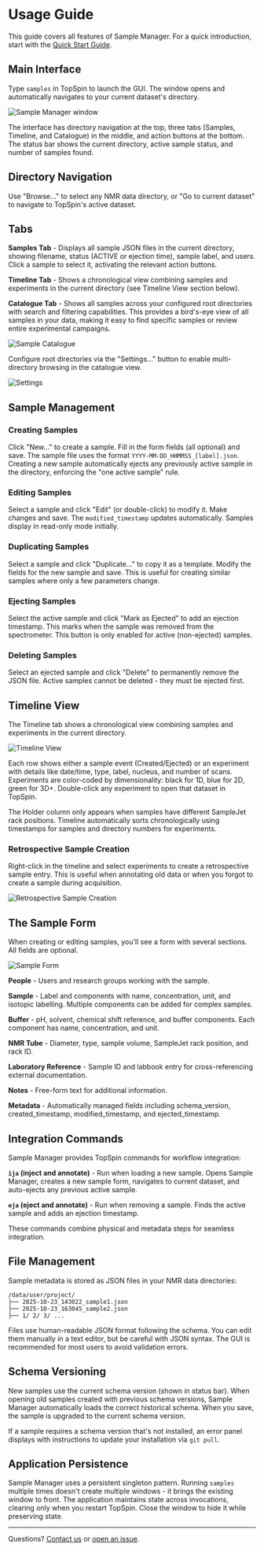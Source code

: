 # Usage Guide

This guide covers all features of Sample Manager. For a quick introduction, start with the [Quick Start Guide](../getting-started/quickstart.md).

## Main Interface

Type `samples` in TopSpin to launch the GUI. The window opens and automatically navigates to your current dataset's directory.

![Sample Manager window](../images/sample-catalogue.png)

The interface has directory navigation at the top, three tabs (Samples, Timeline, and Catalogue) in the middle, and action buttons at the bottom. The status bar shows the current directory, active sample status, and number of samples found.

## Directory Navigation

Use "Browse..." to select any NMR data directory, or "Go to current dataset" to navigate to TopSpin's active dataset.

## Tabs

**Samples Tab** - Displays all sample JSON files in the current directory, showing filename, status (ACTIVE or ejection time), sample label, and users. Click a sample to select it, activating the relevant action buttons.

**Timeline Tab** - Shows a chronological view combining samples and experiments in the current directory (see Timeline View section below).

**Catalogue Tab** - Shows all samples across your configured root directories with search and filtering capabilities. This provides a bird's-eye view of all samples in your data, making it easy to find specific samples or review entire experimental campaigns.

![Sample Catalogue](../images/sample-catalogue.png)

Configure root directories via the "Settings..." button to enable multi-directory browsing in the catalogue view.

![Settings](../images/settings-root-directories.png)

## Sample Management

### Creating Samples

Click "New..." to create a sample. Fill in the form fields (all optional) and save. The sample file uses the format `YYYY-MM-DD_HHMMSS_[label].json`. Creating a new sample automatically ejects any previously active sample in the directory, enforcing the "one active sample" rule.

### Editing Samples

Select a sample and click "Edit" (or double-click) to modify it. Make changes and save. The `modified_timestamp` updates automatically. Samples display in read-only mode initially.

### Duplicating Samples

Select a sample and click "Duplicate..." to copy it as a template. Modify the fields for the new sample and save. This is useful for creating similar samples where only a few parameters change.

### Ejecting Samples

Select the active sample and click "Mark as Ejected" to add an ejection timestamp. This marks when the sample was removed from the spectrometer. This button is only enabled for active (non-ejected) samples.

### Deleting Samples

Select an ejected sample and click "Delete" to permanently remove the JSON file. Active samples cannot be deleted - they must be ejected first.

## Timeline View

The Timeline tab shows a chronological view combining samples and experiments in the current directory.

![Timeline View](../images/timeline.png)

Each row shows either a sample event (Created/Ejected) or an experiment with details like date/time, type, label, nucleus, and number of scans. Experiments are color-coded by dimensionality: black for 1D, blue for 2D, green for 3D+. Double-click any experiment to open that dataset in TopSpin.

The Holder column only appears when samples have different SampleJet rack positions. Timeline automatically sorts chronologically using timestamps for samples and directory numbers for experiments.

### Retrospective Sample Creation

Right-click in the timeline and select experiments to create a retrospective sample entry. This is useful when annotating old data or when you forgot to create a sample during acquisition.

![Retrospective Sample Creation](../images/retrospective-sample-creation.png)

## The Sample Form

When creating or editing samples, you'll see a form with several sections. All fields are optional.

![Sample Form](../images/editing-sample-buffer.png)

**People** - Users and research groups working with the sample.

**Sample** - Label and components with name, concentration, unit, and isotopic labelling. Multiple components can be added for complex samples.

**Buffer** - pH, solvent, chemical shift reference, and buffer components. Each component has name, concentration, and unit.

**NMR Tube** - Diameter, type, sample volume, SampleJet rack position, and rack ID.

**Laboratory Reference** - Sample ID and labbook entry for cross-referencing external documentation.

**Notes** - Free-form text for additional information.

**Metadata** - Automatically managed fields including schema_version, created_timestamp, modified_timestamp, and ejected_timestamp.

## Integration Commands

Sample Manager provides TopSpin commands for workflow integration:

**`ija` (inject and annotate)** - Run when loading a new sample. Opens Sample Manager, creates a new sample form, navigates to current dataset, and auto-ejects any previous active sample.

**`eja` (eject and annotate)** - Run when removing a sample. Finds the active sample and adds an ejection timestamp.

These commands combine physical and metadata steps for seamless integration.

## File Management

Sample metadata is stored as JSON files in your NMR data directories:

```
/data/user/project/
├── 2025-10-23_143022_sample1.json
├── 2025-10-23_163045_sample2.json
├── 1/ 2/ 3/ ...
```

Files use human-readable JSON format following the schema. You can edit them manually in a text editor, but be careful with JSON syntax. The GUI is recommended for most users to avoid validation errors.

## Schema Versioning

New samples use the current schema version (shown in status bar). When opening old samples created with previous schema versions, Sample Manager automatically loads the correct historical schema. When you save, the sample is upgraded to the current schema version.

If a sample requires a schema version that's not installed, an error panel displays with instructions to update your installation via `git pull`.

## Application Persistence

Sample Manager uses a persistent singleton pattern. Running `samples` multiple times doesn't create multiple windows - it brings the existing window to front. The application maintains state across invocations, clearing only when you restart TopSpin. Close the window to hide it while preserving state.

---

Questions? [Contact us](mailto:c.waudby@ucl.ac.uk) or [open an issue](https://github.com/waudbygroup/topspin-samples/issues).
